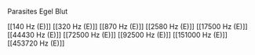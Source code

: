 Parasites Egel Blut

[[140 Hz (E)]]
[[320 Hz (E)]]
[[870 Hz (E)]]
[[2580 Hz (E)]]
[[17500 Hz (E)]]
[[44430 Hz (E)]]
[[72500 Hz (E)]]
[[92500 Hz (E)]]
[[151000 Hz (E)]]
[[453720 Hz (E)]]
